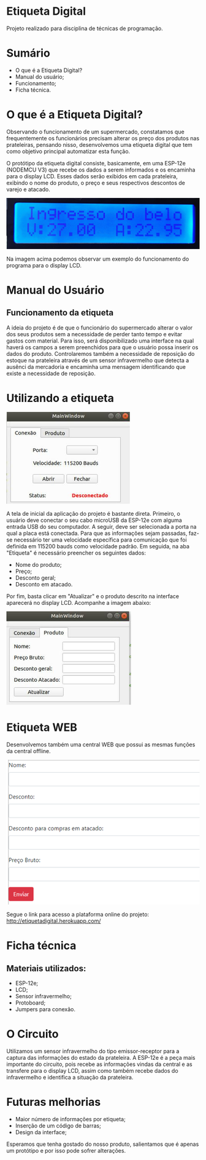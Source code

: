 # Etiqueta Digital
Projeto realizado para disciplina de técnicas de programação.

# Sumário

- O que é a Etiqueta Digital?
- Manual do usuário;
- Funcionamento;
- Ficha técnica.

# O que é a Etiqueta Digital?
Observando o funcionamento de um supermercado, constatamos que frequentemente os funcionários precisam alterar os preço dos produtos nas prateleiras, pensando nisso, desenvolvemos uma etiqueta digital que tem como objetivo principal automatizar esta função.

O protótipo da etiqueta digital consiste, basicamente, em uma ESP-12e (NODEMCU V3) que recebe os dados a serem informados e os encaminha para o display LCD. Esses dados serão exibidos em cada prateleira, exibindo o nome do produto, o preço e seus respectivos descontos de varejo e atacado.

![](figuras/etiqueta.jpg)

Na imagem acima podemos observar um exemplo do funcionamento do programa para o display LCD.

# Manual do Usuário

## Funcionamento da etiqueta
A ideia do projeto é de que o funcionário do supermercado alterar o valor dos seus produtos sem a necessidade de perder tanto tempo e evitar gastos com material. Para isso, será disponibilizado uma interface na qual haverá os campos a serem preenchidos para que o usuário possa inserir os dados do produto. Controlaremos também a necessidade de reposição do estoque na prateleira através de um sensor infravermelho que detecta a ausênci da mercadoria e encaminha uma mensagem identificando que existe a necessidade de reposição.

# Utilizando a etiqueta

![qt-conect](figuras/conect.jpg)

A tela de inicial da aplicação do projeto é bastante direta. Primeiro, o usuário deve conectar o seu cabo microUSB da ESP-12e com alguma entrada USB do seu computador. A seguir, deve ser selecionada a porta na qual a placa está conectada. Para que as informações sejam passadas, faz-se necessário ter uma velocidade específica para comunicação que foi definida em 115200 bauds como velocidade padrão. Em seguida, na aba "Etiqueta" é necessário preencher os seguintes dados:

- Nome do produto;
- Preço;
- Desconto geral;
- Desconto em atacado.

Por fim, basta clicar em "Atualizar" e o produto descrito na interface aparecerá no display LCD. Acompanhe a imagem abaixo:

![qt-lista](figuras/exe.jpg)

# Etiqueta WEB

Desenvolvemos também uma central WEB que possui as mesmas funções da central offline.

![web-lista](figuras/web.png)

Segue o link para acesso a plataforma online do projeto: http://etiquetadigital.herokuapp.com/

# Ficha técnica
## Materiais utilizados:
- ESP-12e;
- LCD;
- Sensor infravermelho;
- Protoboard;
- Jumpers para conexão.

# O Circuito

Utilizamos um sensor infravermelho do tipo emissor-receptor para a captura das informações do estado da prateleira. A ESP-12e é a peça mais importante do circuito, pois recebe as informações vindas da central e as transfere para o display LCD, assim como também recebe dados do infravermelho e identifica a situação da prateleira.

# Futuras melhorias

- Maior número de informações por etiqueta;
- Inserção de um código de barras;
- Design da interface;

Esperamos que tenha gostado do nosso produto, salientamos que é apenas um protótipo e por isso pode sofrer alterações.
 
 


